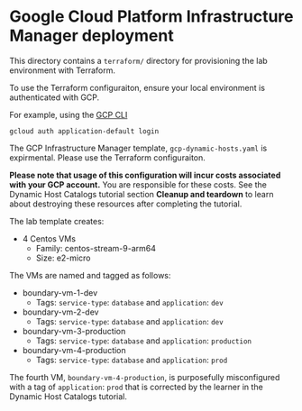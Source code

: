 # Google Cloud Platform Infrastructure Manager deployment

This directory contains a `terraform/` directory for provisioning the lab
environment with Terraform.

To use the Terraform configuraiton, ensure your local environment is
authenticated with GCP.

For example, using the [GCP CLI](https://cloud.google.com/sdk/docs/install)

`gcloud auth application-default login`

The GCP Infrastructure Manager template, `gcp-dynamic-hosts.yaml` is
expirmental. Please use the Terraform configuraiton.

**Please note that usage of this configuration will incur costs associated with your GCP account.** You are responsible for these costs. See the Dynamic Host Catalogs tutorial section **Cleanup and teardown** to learn about destroying these resources after completing the tutorial.

The lab template creates:

- 4 Centos VMs
  - Family: centos-stream-9-arm64
  - Size: e2-micro

The VMs are named and tagged as follows:

- boundary-vm-1-dev
    - Tags: `service-type`: `database` and `application`: `dev`
- boundary-vm-2-dev
    - Tags: `service-type`: `database` and `application`: `dev`
- boundary-vm-3-production
    - Tags: `service-type`: `database` and `application`: `production`
- boundary-vm-4-production
    - Tags: `service-type`: `database` and `application`: `prod`

The fourth VM, `boundary-vm-4-production`, is purposefully misconfigured with a tag of `application`: `prod` that is corrected by the learner in the Dynamic Host Catalogs tutorial.